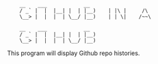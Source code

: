 #
        __    ___            __
        / _` |  |  |__| |  | |__)    | |\ |     /\
        \__> |  |  |  | \__/ |__)    | | \|    /~~\

        __    ___            __  
        / _` |  |  |__| |  | |__)
        \__> |  |  |  | \__/ |__)


This program will display Github repo histories. 
